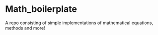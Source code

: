 # Math_boilerplate
 A repo consisting of simple implementations of mathematical equations, methods and more!
